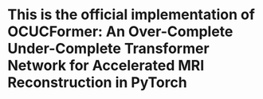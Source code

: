 # This is the official implementation of OCUCFormer: An Over-Complete Under-Complete Transformer Network for Accelerated MRI Reconstruction in PyTorch
